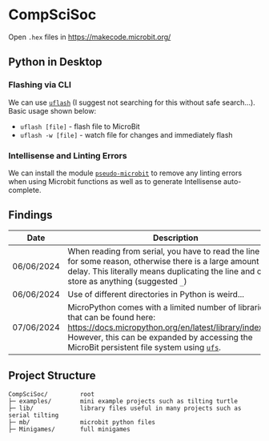 # CompSciSoc

Open `.hex` files in https://makecode.microbit.org/

## Python in Desktop
### Flashing via CLI
We can use [`uflash`](https://github.com/ntoll/uflash) (I suggest not searching for this without safe search...). Basic usage shown below:

- `uflash [file]` - flash file to MicroBit
- `uflash -w [file]` - watch file for changes and immediately flash

### Intellisense and Linting Errors
We can install the module [`pseudo-microbit`](https://pypi.org/project/pseudo-microbit/) to remove any linting errors when using Microbit functions as well as to generate Intellisense auto-complete.

## Findings
| Date | Description |
| ---- | ----------- |
| 06/06/2024 | When reading from serial, you have to read the line twice for some reason, otherwise there is a large amount of delay. This literally means duplicating the line and can be store as anything (suggested `_`) |
| 06/06/2024 | Use of different directories in Python is weird... |
| 07/06/2024 | MicroPython comes with a limited number of libraries that can be found here: https://docs.micropython.org/en/latest/library/index.html. However, this can be expanded by accessing the MicroBit persistent file system using [`ufs`](https://github.com/ntoll/microfs). |

## Project Structure
```
CompSciSoc/         root
├─ examples/        mini example projects such as tilting turtle
├─ lib/             library files useful in many projects such as serial tilting
├─ mb/              microbit python files
├─ Minigames/       full minigames
```